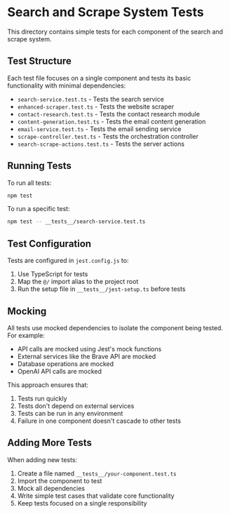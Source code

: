 # Search and Scrape System Tests

This directory contains simple tests for each component of the search and scrape system.

## Test Structure

Each test file focuses on a single component and tests its basic functionality with minimal dependencies:

- `search-service.test.ts` - Tests the search service
- `enhanced-scraper.test.ts` - Tests the website scraper
- `contact-research.test.ts` - Tests the contact research module
- `content-generation.test.ts` - Tests the email content generation
- `email-service.test.ts` - Tests the email sending service
- `scrape-controller.test.ts` - Tests the orchestration controller
- `search-scrape-actions.test.ts` - Tests the server actions

## Running Tests

To run all tests:

```bash
npm test
```

To run a specific test:

```bash
npm test -- __tests__/search-service.test.ts
```

## Test Configuration

Tests are configured in `jest.config.js` to:

1. Use TypeScript for tests
2. Map the `@/` import alias to the project root
3. Run the setup file in `__tests__/jest-setup.ts` before tests

## Mocking

All tests use mocked dependencies to isolate the component being tested. For example:

- API calls are mocked using Jest's mock functions
- External services like the Brave API are mocked
- Database operations are mocked
- OpenAI API calls are mocked

This approach ensures that:

1. Tests run quickly
2. Tests don't depend on external services
3. Tests can be run in any environment
4. Failure in one component doesn't cascade to other tests

## Adding More Tests

When adding new tests:

1. Create a file named `__tests__/your-component.test.ts`
2. Import the component to test
3. Mock all dependencies
4. Write simple test cases that validate core functionality
5. Keep tests focused on a single responsibility 